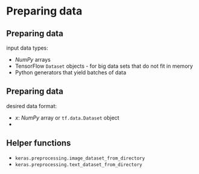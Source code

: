 # Preparing data

## Preparing data

input data types:

- _NumPy_ arrays
- TensorFlow `Dataset` objects - for big data sets that do not fit in memory
- Python generators that yield batches of data

## Preparing data

desired data format:

- _x_: _NumPy_ array or `tf.data.Dataset` object
- 

## Helper functions

- `keras.preprocessing.image_dataset_from_directory`
- `keras.preprocessing.text_dataset_from_directory`
